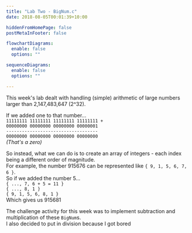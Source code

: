 ```yaml
---
title: "Lab Two - BigNum.c"
date: 2018-08-05T00:01:39+10:00

hiddenFromHomePage: false
postMetaInFooter: false

flowchartDiagrams:
  enable: false
  options: ""

sequenceDiagrams: 
  enable: false
  options: ""

---
```


This week's lab dealt with handling (simple) arithmetic of large numbers larger than 2,147,483,647 (2^32).

If we added one to that number...  
`11111111 11111111 11111111 11111111 +`   
`00000000 00000000 00000000 00000001`  
`-----------------------------------`  
`00000000 00000000 00000000 00000000`  
_(That's a zero)_

So instead, what we can do is to create an array of integers - each index being a different order of magnitude.  
For example, the number 915676 can be represented like `{ 9, 1, 5, 6, 7, 6 }`.  
So if we added the number 5...  
`{ ..., 7, 6 + 5 = 11 }`  
`{ ..., 8, 1 }`  
`{ 9, 1, 5, 6, 8, 1 }`  
Which gives us 915681  

The challenge activity for this week was to implement subtraction and multiplication of these `BigNum`s.  
I also decided to put in division because I got bored
